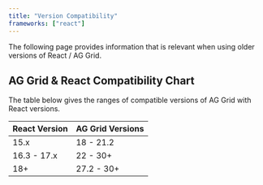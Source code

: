 ```yaml
---
title: "Version Compatibility"
frameworks: ["react"]
---
```


The following page provides information that is relevant when using older versions of React / AG Grid.

 ## AG Grid & React Compatibility Chart

 The table below gives the ranges of compatible versions of AG Grid with React versions.
 
| React Version | AG Grid Versions |
| ------------- | ---------------- |
| 15.x          | 18 - 21.2        |
| 16.3 - 17.x   | 22 - 30+         |
| 18+           | 27.2 - 30+       |